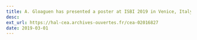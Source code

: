 ```yaml
---
title: A. Gloaguen has presented a poster at ISBI 2019 in Venice, Italy.
desc:
ext_url: https://hal-cea.archives-ouvertes.fr/cea-02016827
date: 2019-03-01
---
```

